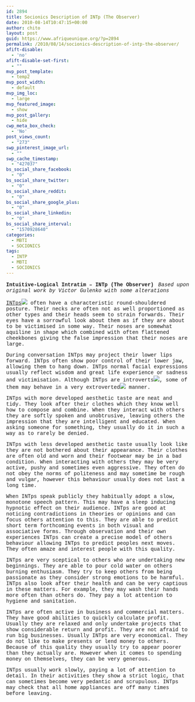 ```yaml
---
id: 2894
title: Socionics Description of INTp (The Observer)
date: 2010-08-14T10:47:15+00:00
author: chito
layout: post
guid: https://www.afriqueunique.org/?p=2894
permalink: /2010/08/14/socionics-description-of-intp-the-observer/
afift-disable:
  - 'no'
afift-disable-set-first:
  - ""
mvp_post_template:
  - temp2
mvp_post_width:
  - default
mvp_img_loc:
  - large
mvp_featured_image:
  - show
mvp_post_gallery:
  - hide
cwp_meta_box_check:
  - 'No'
post_views_count:
  - "273"
swp_pinterest_image_url:
  - ""
swp_cache_timestamp:
  - "427037"
bs_social_share_facebook:
  - "0"
bs_social_share_twitter:
  - "0"
bs_social_share_reddit:
  - "0"
bs_social_share_google_plus:
  - "0"
bs_social_share_linkedin:
  - "0"
bs_social_share_interval:
  - "1570928640"
categories:
  - MBTI
  - SOCIONICS
tags:
  - INTP
  - MBTI
  - SOCIONICS
---
```

<span style="font-family: 'courier new', courier, monospace;"><b>Intuitive-Logical Intratim &#8211; INTp (The Observer)</b>&nbsp;</span> <span style="font-family: 'courier new', courier, monospace;"><i>Based upon original work by Victor Gulenko with some alterations</i>&nbsp;</span>

<span style="font-family: 'courier new', courier, monospace;"><a href="https://www.afriqueunique.org?s=INTP">INTps</a><img src="http://www.socionics.com/prof/common/graph/q-mark.gif" border="0" />&nbsp;often have a characteristic round-shouldered posture. Their necks are often not as well proportioned as other types and their heads seem to strain forwards. Their eyes have a sorrowful look about them as if they are about to be victimised in some way. Their noses are somewhat aquiline in shape which combined with often flattened cheekbones giving the false impression that their noses are large.&nbsp;</span>

<span style="font-family: 'courier new', courier, monospace;">During conversation INTps may project their lower lips forward. INTps often show poor control of their lower jaw, allowing them to hang down. INTps normal facial expressions usually reflect wisdom and great life experience or sadness and victimisation. Although INTps are&nbsp;introverts<img src="http://www.socionics.com/prof/common/graph/q-mark.gif" border="0" />, some of them may behave in a very&nbsp;extroverted<img src="http://www.socionics.com/prof/common/graph/q-mark.gif" border="0" />&nbsp;manner.&nbsp;</span>

<span style="font-family: 'courier new', courier, monospace;">INTps with more developed aesthetic taste are neat and tidy. They look after their clothes which they know well how to compose and combine. When they interact with others they are softly spoken and unobtrusive, leaving others the impression that they are intelligent and educated. When asking someone for something, they usually do it in such a way as to rarely be denied.&nbsp;</span>

<span style="font-family: 'courier new', courier, monospace;">INTps with less developed aesthetic taste usually look like they are not bothered about their appearance. Their clothes are often old and worn and their footwear may be in a bad condition. When interacting with others they may be very active, pushy and sometimes even aggressive. They often do not obey the norms of politeness and may sometime be rough and vulgar, however this behaviour usually does not last a long time.&nbsp;</span>

<span style="font-family: 'courier new', courier, monospace;">When INTps speak publicly they habitually adopt a slow, monotone speech pattern. This may have a sleep inducing hypnotic effect on their audience. INTps are good at noticing contradictions in theories or opinions and can focus others attention to this. They are able to predict short term forthcoming events in both visual and associative forms. Through observation and their own experiences INTps can create a precise model of others behaviour allowing INTps to predict peoples next moves. They often amaze and interest people with this quality.&nbsp;</span>

<span style="font-family: 'courier new', courier, monospace;">INTps are very sceptical to others who are undertaking new beginnings. They are able to pour cold water on others burning enthusiasm. They try to keep others from being passionate as they consider strong emotions to be harmful. INTps also look after their health and can be very captious in these matters. For example, they may wash their hands more often than others do. They pay a lot attention to hygiene and sanitation.&nbsp;</span>

<span style="font-family: 'courier new', courier, monospace;">INTps are often active in business and commercial matters. They have good abilities to quickly calculate profit. Usually they are relaxed and only undertake projects that show considerable return and profit. They are not afraid to run big businesses. Usually INTps are very economical. They do not like to make presents or lend money to others. Because of this quality they usually try to appear poorer than they actually are. However when it comes to spending money on themselves, they can be very generous.&nbsp;</span>

<span style="font-family: 'courier new', courier, monospace;">INTps usually work slowly, paying a lot of attention to detail. In their activities they show a strict logic, that can sometimes become very pedantic and scrupulous. INTps may check that all home appliances are off many times before leaving.&nbsp;</span>